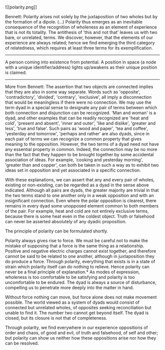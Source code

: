 ![[polarity.png]]

Bennett: 
Polarity arises not solely by the juxtaposition of two wholes but by the formation of a dipole. (...) Polarity thus emerges as an inevitable consequence of the recognition of wholeness as an element of experience that is not its totality. The antithesis of 'this and not that' leaves us with two bare, or unrelated, terms. We discover, however, that the elements of our experience are always related; hence we find emerging the third category of relatedness, which requires at least three terms for its exemplification.
_______________________
A person coming into existence from potential. A position in space (a node with a unique identifier/address) lights up/awakens as their unique position is claimed.
_______________________
More from Bennett:
The assertion that two objects are connected implies that they are also in some way separate. Words such as 'opposite', 'contradictory', 'divided', 'contrary', 'exclusive', all imply a disconnection that would be meaningless if there were no connection. We may use the term dyad in a special sense to designate any pair of terms between which both connection and disjunction can be recognized. 'Man and woman' is a dyad, and other examples that can be readily recognized are 'heat and cold', 'present and absent', 'inner and outer', 'like and dislike', 'greater and less', 'true and false'. Such pairs as 'wood and paper', 'tea and coffee', 'yesterday and tomorrow', 'perhaps and rather' are also dyads, since in each pair of terms we can recognize a common property that gives meaning to the opposition. However, the two terms of a dyad need not have any essential property in common. Indeed, the connection may be no more than the fact that they happen to be brought together by some accidental association of ideas. For example, 'cooking and yesterday morning', 'greater than and copper', can both be taken in such a way as to exhibit two ideas set in opposition and yet associated in a specific connection.

With these explanations, we can assert that any and every pair of wholes, existing or non-existing, can be regarded as a dyad in the sense above indicated. Although all pairs are dyads, the greater majority are trivial in that the two terms stand to one another only in a weak opposition and with an insignificant connection. Even where the polar opposition is clearest, there remains in every dyad some unopposed element common to both members of the pair. For example, heat and cold are not entirely exclusive terms, because there is some heat even in the coldest object. Truth or falsehood can never be asserted absolutely of any dyadic proposition.

The principle of polarity can be formulated shortly.

Polarity always gives rise to force. We must be careful not to make the mistake of supposing that a force is the same thing as a relationship. Positive and negative electric charges cannot exist together, and therefore cannot be said to be related to one another, although in juxtaposition they do produce a force. Through polarity, everything that exists is in a state of strain which polarity itself can do nothing to relieve. Hence polarity can never be a final principle of explanation.* As modes of expression, wholeness is too comfortable to be satisfying and polarity is too uncomfortable to be endured. The dyad is always a source of disturbance, compelling us to penetrate more deeply into the matter in hand.

Without force nothing can move, but force alone does not make movement possible. The world viewed as a system of dyads would consist of connected but unrelated wholes, of opposites seeking reconciliation but unable to find it. The number two cannot get beyond itself. The dyad is closed, but its closure is not that of completeness.

Through polarity, we find everywhere in our experience oppositions of order and chaos, of good and evil, of truth and falsehood, of self and other; but polarity can show us neither how these oppositions arise nor how they can be resolved.
